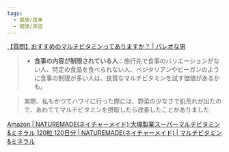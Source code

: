 ```yaml
---
tags:
  - 健康/食事
  - 健康/美容
---
```

[【質問】おすすめのマルチビタミンってありますか？ | パレオな男](https://yuchrszk.blogspot.com/2024/01/blog-post_06.html)

>- **食事の内容が制限されている人**：旅行先で食事のバリエーションがない人、特定の食品を食べられない人、ベジタリアンやビーガンのように食事の制限が多い人は、良質なマルチビタミンを試す価値があるかも。

>実際、私もかつてハワイに行った際には、野菜の少なさで肌荒れが出たので、あわててマルチビタミンを摂取したら改善したことがありました


[Amazon | NATUREMADE(ネイチャーメイド) 大塚製薬スーパーマルチビタミン&ミネラル 120粒 120日分 | NATUREMADE(ネイチャーメイド) | マルチビタミン&ミネラル](https://www.amazon.co.jp/dp/B00516RULK?tag=maftracking142669-22&linkCode=ure&creative=6339)

